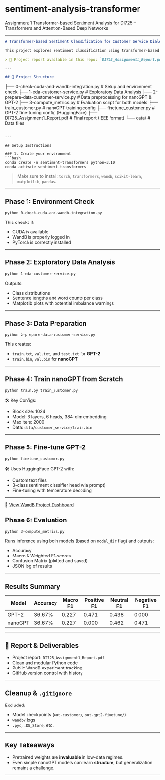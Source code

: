 # sentiment-analysis-transformer
Assignment 1 Transformer-based Sentiment Analysis for DI725 – Transformers and Attention-Based Deep Networks

---

```markdown
# Transformer-based Sentiment Classification for Customer Service Dialogues

This project explores sentiment classification using transformer-based models: a **nanoGPT model trained from scratch**, and a **GPT-2 model fine-tuned** with pretrained weights. The task is to classify customer support dialogues into **positive**, **neutral**, or **negative** sentiment using text-generation-based prompting and supervised learning.

> 📄 Project report available in this repo: `DI725_Assignment1_Report.pdf`

---

## 📁 Project Structure

```
├── 0-check-cuda-and-wandb-integration.py   # Setup and environment check
├── 1-eda-customer-service.py               # Exploratory Data Analysis
├── 2-prepare-data-customer-service.py      # Data preprocessing for nanoGPT & GPT-2
├── 3-compute_metrics.py                    # Evaluation script for both models
├── train_customer.py                       # nanoGPT training config
├── finetune_customer.py                    # GPT-2 fine-tuning config (HuggingFace)
├── DI725_Assignment1_Report.pdf            # Final report (IEEE format)
└── data/                                   # Data files
```

---

## Setup Instructions

### 1. Create your environment
```bash
conda create -n sentiment-transformers python=3.10
conda activate sentiment-transformers
```

> Make sure to install: `torch`, `transformers`, `wandb`, `scikit-learn`, `matplotlib`, `pandas`.

---

## Phase 1: Environment Check

```bash
python 0-check-cuda-and-wandb-integration.py
```

This checks if:
- CUDA is available
- WandB is properly logged in
- PyTorch is correctly installed

---

## Phase 2: Exploratory Data Analysis

```bash
python 1-eda-customer-service.py
```

Outputs:
- Class distributions
- Sentence lengths and word counts per class
- Matplotlib plots with potential imbalance warnings

---

## Phase 3: Data Preparation

```bash
python 2-prepare-data-customer-service.py
```

This creates:
- `train.txt`, `val.txt`, and `test.txt` for **GPT-2**
- `train.bin`, `val.bin` for **nanoGPT**

---

## Phase 4: Train nanoGPT from Scratch

```bash
python train.py train_customer.py
```

🛠️ Key Configs:
- Block size: 1024
- Model: 6 layers, 6 heads, 384-dim embedding
- Max iters: 2000
- Data: `data/customer_service/train.bin`


---

## Phase 5: Fine-tune GPT-2

```bash
python finetune_customer.py
```

🛠️ Uses HuggingFace GPT-2 with:
- Custom text files
- 3-class sentiment classifier head (via prompt)
- Fine-tuning with temperature decoding

---

🔗 [View WandB Project Dashboard](https://wandb.ai/turkanispak-middle-east-technical-university/transformer-sentiment-analysis)

## Phase 6: Evaluation

```bash
python 3-compute_metrics.py
```

Runs inference using both models (based on `model_dir` flag) and outputs:
- Accuracy
- Macro & Weighted F1-scores
- Confusion Matrix (plotted and saved)
- JSON log of results

---

## Results Summary

| Model       | Accuracy | Macro F1 | Positive F1 | Neutral F1 | Negative F1 |
|-------------|----------|----------|-------------|------------|-------------|
| GPT-2       | 36.67%   | 0.227    | 0.471       | 0.438      | 0.000       |
| nanoGPT     | 36.67%   | 0.227    | 0.000       | 0.462      | 0.471       |

---

## 📄 Report & Deliverables

- Project report: `DI725_Assignment1_Report.pdf`
- Clean and modular Python code
- Public WandB experiment tracking
- GitHub version control with history

---

## Cleanup & `.gitignore`

Excluded:
- Model checkpoints (`out-customer/`, `out-gpt2-finetune/`)
- `wandb/` logs
- `.pyc`, `.DS_Store`, etc.

---

## Key Takeaways

- Pretrained weights are **invaluable** in low-data regimes.
- Even simple nanoGPT models can learn **structure**, but generalization remains a challenge.

---

```
